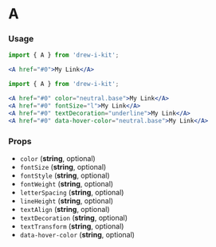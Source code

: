 # A

### Usage

```jsx
import { A } from 'drew-i-kit';

<A href="#0">My Link</A>
```

```jsx
import { A } from 'drew-i-kit';

<A href="#0" color="neutral.base">My Link</A>
<A href="#0" fontSize="l">My Link</A>
<A href="#0" textDecoration="underline">My Link</A>
<A href="#0" data-hover-color="neutral.base">My Link</A>
```

### Props

- `color` (**string**, optional)
- `fontSize` (**string**, optional)
- `fontStyle` (**string**, optional)
- `fontWeight` (**string**, optional)
- `letterSpacing` (**string**, optional)
- `lineHeight` (**string**, optional)
- `textAlign` (**string**, optional)
- `textDecoration` (**string**, optional)
- `textTransform` (**string**, optional)
- `data-hover-color` (**string**, optional)